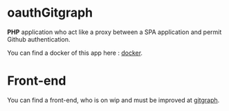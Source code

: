 # oauthGitgraph

**PHP** application who act like a proxy between a SPA application and permit Github authentication.

You can find a docker of this app here : [docker](https://hub.docker.com/r/waxer/oauth_github).

# Front-end

You can find a front-end, who is on wip and must be improved at [gitgraph](https://github.com/Bulliby/GitGraph).
